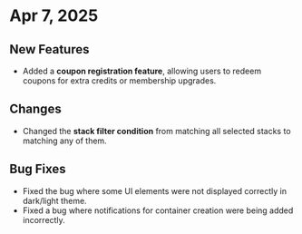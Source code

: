 # Apr 7, 2025

## New Features

* Added a **coupon registration feature**, allowing users to redeem coupons for extra credits or membership upgrades.&#x20;

## **Changes**

* Changed the **stack filter condition** from matching all selected stacks to matching any of them.

## Bug Fixes

* Fixed the bug where some UI elements were not displayed correctly in dark/light theme.
* Fixed a bug where notifications for container creation were being added incorrectly.
